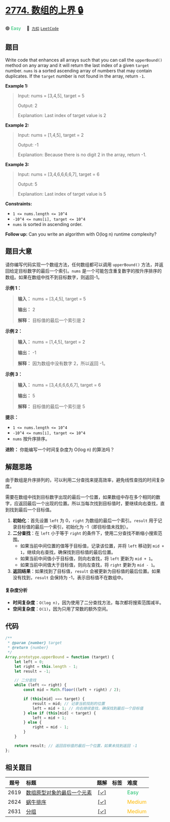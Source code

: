 # [2774. 数组的上界 🔒](https://2xiao.github.io/leetcode-js/problem/2774.html)

🟢 <font color=#15bd66>Easy</font>&emsp; 🔗&ensp;[`力扣`](https://leetcode.cn/problems/array-upper-bound) [`LeetCode`](https://leetcode.com/problems/array-upper-bound)

## 题目

Write code that enhances all arrays such that you can call the `upperBound()`
method on any array and it will return the last index of a given `target`
number. `nums` is a sorted ascending array of numbers that may contain
duplicates. If the `target` number is not found in the array, return `-1`.

**Example 1:**

> Input: nums = [3,4,5], target = 5
>
> Output: 2
>
> Explanation: Last index of target value is 2

**Example 2:**

> Input: nums = [1,4,5], target = 2
>
> Output: -1
>
> Explanation: Because there is no digit 2 in the array, return -1.

**Example 3:**

> Input: nums = [3,4,6,6,6,6,7], target = 6
>
> Output: 5
>
> Explanation: Last index of target value is 5

**Constraints:**

- `1 <= nums.length <= 10^4`
- `-10^4 <= nums[i], target <= 10^4`
- `nums` is sorted in ascending order.

**Follow up:** Can you write an algorithm with O(log n) runtime complexity?

## 题目大意

请你编写代码实现一个数组方法，任何数组都可以调用 `upperBound()` 方法，并返回给定目标数字的最后一个索引。`nums`
是一个可能包含重复数字的按升序排序的数组。如果在数组中找不到目标数字，则返回-1。

**示例 1：**

> **输入：** nums = [3,4,5], target = 5
>
> **输出：** 2
>
> **解释：** 目标值的最后一个索引是 2

**示例 2：**

> **输入：** nums = [1,4,5], target = 2
>
> **输出：** -1
>
> **解释：** 因为数组中没有数字 2，所以返回 -1。

**示例 3：**

> **输入：** nums = [3,4,6,6,6,6,7], target = 6
>
> **输出：** 5
>
> **解释：** 目标值的最后一个索引是 5

**提示：**

- `1 <= nums.length <= 10^4`
- `-10^4 <= nums[i], target <= 10^4`
- `nums` 按升序排序。

**进阶：** 你能编写一个时间复杂度为 O(log n) 的算法吗？

## 解题思路

由于数组是升序排列的，可以利用二分查找来提高效率，避免线性查找的时间复杂度。

需要在数组中找到目标数字出现的最后一个位置，如果数组中存在多个相同的数字，应返回最后一个出现的位置。所以当每次找到目标值时，要继续向右查找，直到找到最后一个目标值。

1. **初始化**：首先设置 `left` 为 0，`right` 为数组的最后一个索引。`result` 用于记录目标值的最后一个索引，初始化为 -1（即目标值未找到）。
2. **二分查找**：在 `left` 小于等于 `right` 的条件下，使用二分查找不断缩小搜索范围。
   - 如果当前中间位置的值等于目标值，记录该位置，并将 `left` 移动到 `mid + 1`，继续向右查找，确保找到目标值的最后位置。
   - 如果当前中间值小于目标值，则向右查找，将 `left` 更新为 `mid + 1`。
   - 如果当前中间值大于目标值，则向左查找，将 `right` 更新为 `mid - 1`。
3. **返回结果**：如果找到了目标值，`result` 会被更新为目标值的最后位置。如果没有找到，`result` 会保持为 -1，表示目标值不在数组中。

#### 复杂度分析

- **时间复杂度**：`O(log n)`，因为使用了二分查找方法，每次都将搜索范围减半。
- **空间复杂度**：`O(1)`，因为只用了常数的额外空间。

## 代码

```javascript
/**
 * @param {number} target
 * @return {number}
 */
Array.prototype.upperBound = function (target) {
	let left = 0;
	let right = this.length - 1;
	let result = -1;

	// 二分查找
	while (left <= right) {
		const mid = Math.floor((left + right) / 2);

		if (this[mid] === target) {
			result = mid; // 记录当前找到的位置
			left = mid + 1; // 向右继续查找，确保找到最后一个目标值
		} else if (this[mid] < target) {
			left = mid + 1;
		} else {
			right = mid - 1;
		}
	}

	return result; // 返回目标值的最后一个位置，如果未找到返回 -1
};
```

## 相关题目

<!-- prettier-ignore -->
| 题号 | 标题 | 题解 | 标签 | 难度 |
| :------: | :------ | :------: | :------ | :------ |
| 2619 | [数组原型对象的最后一个元素](https://leetcode.com/problems/array-prototype-last) | [[✓]](/problem/2619.md) |  | <font color=#15bd66>Easy</font> |
| 2624 | [蜗牛排序](https://leetcode.com/problems/snail-traversal) | [[✓]](/problem/2624.md) |  | <font color=#ffb800>Medium</font> |
| 2631 | [分组](https://leetcode.com/problems/group-by) | [[✓]](/problem/2631.md) |  | <font color=#ffb800>Medium</font> |